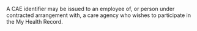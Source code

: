 A CAE identifier may be issued to an employee of, or person under contracted arrangement with, a care agency who wishes to participate in the My Health Record.
